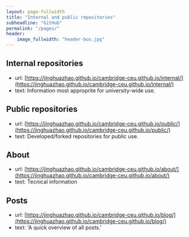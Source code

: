```yaml
---
layout: page-fullwidth
title: "Internal and public repositories"
subheadline: "GitHub"
permalink: "/pages/"
header:
    image_fullwidth: "header-bus.jpg"
---
```


## Internal repositories
   - url:  [https://jinghuazhao.github.io/cambridge-ceu.github.io/internal/](https://jinghuazhao.github.io/cambridge-ceu.github.io/internal/)
   - text: Information most approprite for university-wide use.

## Public repositories
   - url:  [https://jinghuazhao.github.io/cambridge-ceu.github.io/public/](https://jinghuazhao.github.io/cambridge-ceu.github.io/public/)
   - text: Developed/forked repositories for public use.

## About
   - url:  [https://jinghuazhao.github.io/cambridge-ceu.github.io/about/](https://jinghuazhao.github.io/cambridge-ceu.github.io/about/)
   - text: Tecnical information

## Posts
   - url:  [https://jinghuazhao.github.io/cambridge-ceu.github.io/blog/](https://jinghuazhao.github.io/cambridge-ceu.github.io/blog/)
   - text: 'A quick overview of all posts.'

